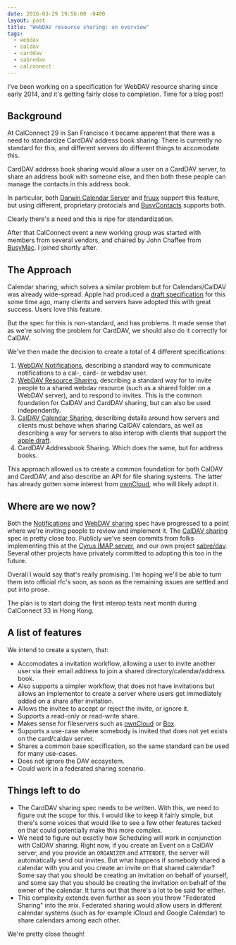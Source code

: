```yaml
---
date: 2016-03-29 19:56:00 -0400
layout: post
title: "WebDAV resource sharing: an overview"
tags:
  - webdav
  - caldav
  - carddav
  - sabredav
  - calconnect
---
```


I've been working on a specification for WebDAV resource sharing since early
2014, and it's getting fairly close to completion. Time for a blog post!

Background
----------

At CalConnect 29 in San Francisco it became apparent that there was a need to
standardize CardDAV address book sharing. There is currently no standard for
this, and different servers do different things to accomodate this.

CardDAV address book sharing would allow a user on a CardDAV server, to share
an address book with someone else, and then both these people can manage the
contacts in this address book.

In particular, both [Darwin Calendar Server][1] and [fruux][2] support this
feature, but using different, proprietary protocials and [BusyContacts][4]
supports both.

Clearly there's a need and this is ripe for standardization.

After that CalConnect event a new working group was started with members
from several vendors, and chaired by John Chaffee from [BusyMac][11]. I
joined shortly after. 


The Approach
------------

Calendar sharing, which solves a similar problem but for Calendars/CalDAV
was already wide-spread. 
Apple had produced a [draft specification][5] for this some time ago, many
clients and servers have adopted this with great success. Users love this
feature.

But the spec for this is non-standard, and has problems. It made sense that
as we're solving the problem for CardDAV, we should also do it correctly for
CalDAV.

We've then made the decision to create a total of 4 different specifications:

1. [WebDAV Notifications][6], describing a standard way to communicate
   notifications to a cal-, card- or webdav user.
2. [WebDAV Resource Sharing][7], describing a standard way for to invite
   people to a shared webdav resource (such as a shared folder on a WebDAV
   server), and to respond to invites. This is the common foundation for
   CalDAV and CardDAV sharing, but can also be used independently.
3. [CalDAV Calendar Sharing][8], describing details around how servers and
   clients must behave when sharing CalDAV calendars, as well as describing
   a way for servers to also interop with clients that support the [apple
   draft][5].
4. CardDAV Addressbook Sharing. Which does the same, but for address books.

This approach allowed us to create a common foundation for both CalDAV and
CardDAV, and also describe an API for file sharing systems. The latter
has already gotten some interest from [ownCloud][9], who will likely adopt it.


Where are we now?
-----------------

Both the [Notifications][6] and [WebDAV sharing][7] spec have progressed to
a point where we're inviting people to review and implement it. The [CalDAV
sharing][8] spec is pretty close too. Publicly we've seen commits from folks
implementing this at the [Cyrus IMAP server][10], and our own project
[sabre/dav][11]. Several other projects have privately committed to adopting
this too in the future.

Overall I would say that's really promising. I'm hoping we'll be able to
turn them into official rfc's soon, as soon as the remaining issues are
settled and put into prose.

The plan is to start doing the first interop tests next month during
CalConnect 33 in Hong Kong.


A list of features
------------------

We intend to create a system, that:

* Accomodates a invitation workflow, allowing a user to invite another user
  via their email address to join a shared directory/calendar/address book.
* Also supports a simpler workflow, that does not have invitations but allows
  an implementor to create a server where users get immediately added on a
  share after invitation.
* Allows the invitee to accept or reject the invite, or ignore it.
* Supports a read-only or read-write share.
* Makes sense for fileservers such as [ownCloud][9] or [Box][12]. 
* Supports a use-case where somebody is invited that does not yet exists on
  the card/caldav server.
* Shares a common base specification, so the same standard can be used for many
  use-cases.
* Does not ignore the DAV ecosystem.
* Could work in a federated sharing scenario. 


Things left to do
-----------------

* The CardDAV sharing spec needs to be written. With this, we need to figure
  out the scope for this. I would like to keep it fairly simple, but there's
  some voices that would like to see a few other features tacked on that
  could potentially make this more complex.
* We need to figure out exactly how Scheduling will work in conjunction with
  CalDAV sharing. Right now, if you create an Event on a CalDAV server, and
  you provide an `ORGANIZER` and `ATTENDEE`, the server will automatically
  send out invites. But what happens if somebody shared a calendar with you
  and you create an invite on that shared calendar? Some say that you should
  be creating an invitation on behalf of yourself, and some say that you
  should be creating the invitation on behalf of the owner of the calendar.
  It turns out that there's a lot to be said for either.
* This complexity extends even further as soon you throw "Federated Sharing"
  into the mix. Federated sharing would allow users in different calendar
  systems (such as for example iCloud and Google Calendar) to share calendars
  among each other.

We're pretty close though!

[1]: http://tools.ietf.org/html/rfc6352
[2]: http://calendarserver.org/
[3]: https://fruux.com/
[4]: http://www.busymac.com/busycontacts/
[5]: http://svn.calendarserver.org/repository/calendarserver/CalendarServer/trunk/doc/Extensions/caldav-sharing.txt
[6]: https://tools.ietf.org/html/draft-pot-webdav-notifications "WebDAV Notifications"
[7]: https://tools.ietf.org/html/draft-pot-webdav-resource-sharing "WebDAV Resource Sharing"
[8]: https://tools.ietf.org/html/draft-pot-caldav-sharing "CalDAV Calendar Sharing"
[9]: http://owncloud.org/
[10]: https://cyrusimap.org/
[11]: http://busymac.com/
[12]: https://www.box.com/
